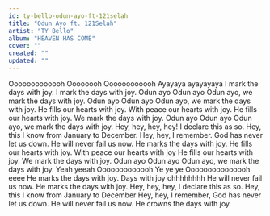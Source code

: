 ```yaml
---
id: ty-bello-odun-ayo-ft-121selah
title: "Odun Ayo ft. 121Selah"
artist: "TY Bello"
album: "HEAVEN HAS COME"
cover: ""
created: ""
updated: ""
---
```


Ooooooooooooh
Oooooooh
Oooooooooooh
Ayayaya ayayayaya
I mark the days with joy.
I mark the days with joy.
Odun ayo
Odun ayo
Odun ayo, we mark the days with joy.
Odun ayo
Odun ayo
Odun ayo, we mark the days with joy.
He fills our hearts with joy.
With peace our hearts with joy.
He fills our hearts with joy.
We mark the days with joy.
Odun ayo
Odun ayo
Odun ayo, we mark the days with joy.
Hey, hey, hey, hey!
I declare this as so.
Hey, this I know from January to December.
Hey, hey, I remember.
God has never let us down.
He will never fail us now.
He marks the days with joy.
He fills our hearts with joy.
With peace our hearts with joy
He fills our hearts with joy.
We mark the days with joy.
Odun ayo
Odun ayo
Odun ayo, we mark the days with joy.
Yeah yeeah
Ooooooooooooh
Ye ye ye
Ooooooooooooooh
eeee
He marks the days with joy.
Days with joy
ohhhhhhhh
He will never fail us now.
He marks the days with joy.
Hey, hey, hey, I declare this as so.
Hey, this I know from January to December
Hey, hey, I remember,
God has never let us down.
He will never fail us now.
He crowns the days with joy.